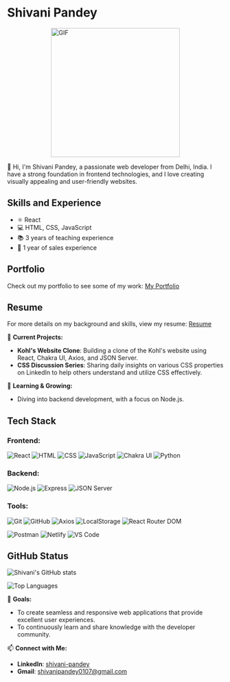 
<!-- Use HTML for layout in README.md -->
# Shivani Pandey 
<div style="display: flex; justify-content: space-around;">
  
  <div>
    <img src="https://media.giphy.com/media/L1R1tvI9svkIWwpVYr/giphy.gif" width="300" alt="GIF"/>
  </div>
</div>



👋 Hi, I'm Shivani Pandey, a passionate web developer from Delhi, India. I have a strong foundation in frontend technologies, and I love creating visually appealing and user-friendly websites.

## Skills and Experience
*  ⚛ React
* 💻 HTML, CSS, JavaScript
* 📚 3 years of teaching experience
* 💼 1 year of sales experience
## Portfolio

Check out my portfolio to see some of my work: 
<a href="https://66a94970ec9e8e8f1a4b9c59--admirable-biscotti-3f6485.netlify.app/" target="_blank">My Portfolio</a>

## Resume

For more details on my background and skills, view my resume: 
<a href="https://drive.google.com/file/d/1QyC1dTLrMrv-xu4ehdcg4RLiI6bygSav/view?usp=sharing" target="_blank">Resume</a>



🔭 **Current Projects:**
- **Kohl's Website Clone**: Building a clone of the Kohl's website using React, Chakra UI, Axios, and JSON Server.
- **CSS Discussion Series**: Sharing daily insights on various CSS properties on LinkedIn to help others understand and utilize CSS effectively.

🌱 **Learning & Growing:**
- Diving into backend development, with a focus on Node.js.

## Tech Stack

### **Frontend:**
![React](https://img.shields.io/badge/React-61DAFB?style=flat&logo=react&logoColor=white)
![HTML](https://img.shields.io/badge/HTML5-E34F26?style=flat&logo=html5&logoColor=white)
![CSS](https://img.shields.io/badge/CSS3-1572B6?style=flat&logo=css3&logoColor=white)
![JavaScript](https://img.shields.io/badge/JavaScript-F7DF1E?style=flat&logo=javascript&logoColor=black)
![Chakra UI](https://img.shields.io/badge/Chakra_UI-319795?style=flat&logo=chakraui&logoColor=white)
![Python](https://img.shields.io/badge/Python-3776AB?style=flat&logo=python&logoColor=white)

### **Backend:**
![Node.js](https://img.shields.io/badge/Node.js-339933?style=flat&logo=node.js&logoColor=white)
![Express](https://img.shields.io/badge/Express.js-000000?style=flat&logo=express&logoColor=white)
![JSON Server](https://img.shields.io/badge/JSON_Server-4CAF50?style=flat&logo=json&logoColor=white)

### **Tools:**
![Git](https://img.shields.io/badge/Git-F05032?style=flat&logo=git&logoColor=white)
![GitHub](https://img.shields.io/badge/GitHub-181717?style=flat&logo=github&logoColor=white)
![Axios](https://img.shields.io/badge/Axios-5A29E3?style=flat&logo=axios&logoColor=white)
![LocalStorage](https://img.shields.io/badge/LocalStorage-F7DF1E?style=flat&logo=html5&logoColor=black)
![React Router DOM](https://img.shields.io/badge/React_Router_DOM-CA4245?style=flat&logo=react-router&logoColor=white)

![Postman](https://img.shields.io/badge/Postman-FF6C37?style=flat&logo=postman&logoColor=white)
![Netlify](https://img.shields.io/badge/Netlify-00C7B7?style=flat&logo=netlify&logoColor=white)
![VS Code](https://img.shields.io/badge/Visual_Studio_Code-007ACC?style=flat&logo=visual-studio-code&logoColor=white)

## GitHub Status

![Shivani's GitHub stats](https://github-readme-stats.vercel.app/api?username=shivanipandey5678&show_icons=true&hide_title=true&hide=prs&count_private=true&include_all_commits=true&hide_rank=true&theme=dark)

![Top Languages](https://github-readme-stats.vercel.app/api/top-langs/?username=shivanipandey5678&layout=compact&theme=dark)

🚀 **Goals:**
- To create seamless and responsive web applications that provide excellent user experiences.
- To continuously learn and share knowledge with the developer community.

📫 **Connect with Me:**
- **LinkedIn**: [shivani-pandey](https://www.linkedin.com/in/shivani-pandey)
- **Gmail**: [shivanipandey0107@gmail.com](mailto:shivanipandey0107@gmail.com)


